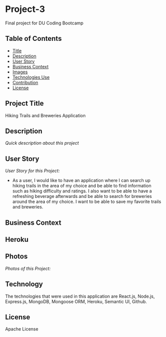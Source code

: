 # Project-3

Final project for DU Coding Bootcamp

## Table of Contents

- [Title](#title)
- [Description](#description)
- [User Story](#story)
- [Business Context](#context)
- [Images](#photos)
- [Technologies Use](#technology)
- [Contribution](#contribution)
- [License](#license)

## Project Title

Hiking Trails and Breweries Application

## Description

_Quick description about this project_

## User Story

_User Story for this Project:_

- As a user, I would like to have an application where I can search up hiking trails in the area of my choice and be able to find information such as hiking difficulty and ratings. I also want to be able to have a refreshing beverage afterwards and be able to search for breweries around the area of my choice. I want to be able to save my favorite trails and breweries.

## Business Context

## Heroku

## Photos

_Photos of this Project:_

## Technology

The technologies that were used in this application are React.js, Node.js, Express.js, MongoDB, Mongoose ORM, Heroku, Semantic UI, Github.

## License

Apache License

